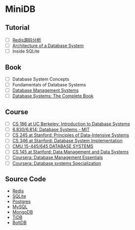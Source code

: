 # MiniDB

## Tutorial

- [ ] [Redis源码分析](https://www.kancloud.cn/digest/redis-code/199030)
- [ ] [Architecture of a Database System](http://db.cs.berkeley.edu/papers/fntdb07-architecture.pdf)
- [ ] Inside SQLite

## Book

- [ ] Database System Concepts
- [ ] Fundamentals of Database Systems
- [ ] [Database Management Systems](http://pages.cs.wisc.edu/~dbbook/)
- [ ] [Database Systems: The Complete Book](http://infolab.stanford.edu/~ullman/dscb.html)

## Course

- [ ] [CS 186 at UC Berkeley: Introduction to Database Systems](https://cs186berkeley.net/)
- [ ] [6.830/6.814: Database Systems - MIT](https://ocw.mit.edu/courses/electrical-engineering-and-computer-science/6-830-database-systems-fall-2010)
- [ ] [CS 245 at Stanford: Principles of Data-Intensive Systems](http://web.stanford.edu/class/cs245/)
- [ ] [CS 346 at Stanford: Database System Implementation](https://web.stanford.edu/class/cs346)
- [ ] [CMU 15-445/645 DATABASE SYSTEMS](https://15445.courses.cs.cmu.edu)
- [ ] [CS 145 at Stanford: Data Management and Data Systems](https://cs145-fa19.github.io/)
- [ ] [Coursera: Database Management Essentials](https://www.coursera.org/learn/database-management)
- [ ] [Coursera: Database systems Specialization](https://www.coursera.org/specializations/database-systems)

## Source Code

* [Redis](https://github.com/antirez/redis)
* [SQLite](https://sqlite.org/src/)
* [Postgres](https://github.com/postgres/postgres)
* [MySQL](https://github.com/mysql/mysql-server)
* [MongoDB](https://github.com/mongodb/mongo)
* [TiDB](https://github.com/pingcap/tidb)
* [BoltDB](https://github.com/boltdb/bolt)